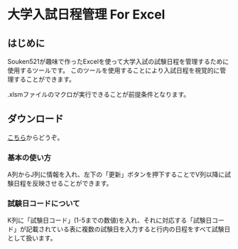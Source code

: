 # 大学入試日程管理 For Excel

## はじめに
Souken521が趣味で作ったExcelを使って大学入試の試験日程を管理するために使用するツールです。
このツールを使用することにより入試日程を視覚的に管理することができます。

.xlsmファイルのマクロが実行できることが前提条件となります。
 
 ## ダウンロード
 [こちら](https://1drv.ms/u/s!Aio0rhFpTLcr0i3eRDMpt__aOtxs?e=rc5lNV)からどうぞ。

### 基本の使い方
  A列からJ列に情報を入れ、左下の「更新」ボタンを押下することでV列以降に試験日程を反映させることができます。
   
 ### 試験日コードについて 
 K列に「試験日コード」(1-5までの数値)を入れ、それに対応する「試験日コード」が記載されている表に複数の試験日を入力すると行内の日程をすべて試験日として扱います。
